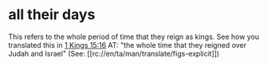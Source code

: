 # all their days

This refers to the whole period of time that they reign as kings. See how you translated this in [1 Kings 15:16](./16.md) AT: "the whole time that they reigned over Judah and Israel" (See: [[rc://en/ta/man/translate/figs-explicit]])


